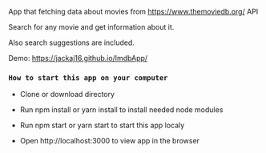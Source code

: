 App that fetching data about movies from https://www.themoviedb.org/ API

Search for any movie and get information about it. 

Also search suggestions are included.

Demo: https://jackaj16.github.io/ImdbApp/

### `How to start this app on your computer`

- Clone or download directory

- Run npm install or yarn install to install needed node modules 

- Run npm start or yarn start to start this app localy 

- Open http://localhost:3000 to view app in the browser
